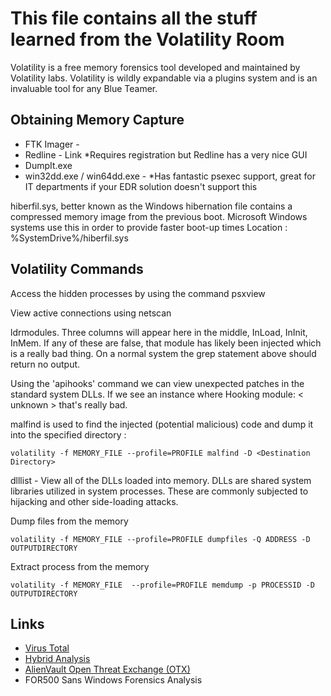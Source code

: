 # This file contains all the stuff learned from the Volatility Room

Volatility is a free memory forensics tool developed and maintained by Volatility labs. 
Volatility is wildly expandable via a plugins system and is an invaluable tool for any Blue Teamer.

## Obtaining Memory Capture

* FTK Imager -
* Redline - Link *Requires registration but Redline has a very nice GUI
* DumpIt.exe
* win32dd.exe / win64dd.exe - *Has fantastic psexec support, great for IT departments if your EDR solution doesn't support this

hiberfil.sys, better known as the Windows hibernation file contains a compressed memory image from the previous boot. Microsoft Windows systems use this in order to provide faster boot-up times
Location : %SystemDrive%/hiberfil.sys

## Volatility Commands

Access the hidden processes by using the command psxview

View active connections using netscan

ldrmodules. Three columns will appear here in the middle, InLoad, InInit, InMem. If any of these are false, that module has likely been injected which is a really bad thing. On a normal system the grep statement above should return no output.

Using the 'apihooks' command we can view unexpected patches in the standard system DLLs. If we see an instance where Hooking module: < unknown > that's really bad.

malfind is used to find the injected (potential malicious) code and dump it into the specified directory : 
```
volatility -f MEMORY_FILE --profile=PROFILE malfind -D <Destination Directory>
```

dlllist - View all of the DLLs loaded into memory. DLLs are shared system libraries utilized in system processes. These are commonly subjected to hijacking and other side-loading attacks.

Dump files from the memory
```
volatility -f MEMORY_FILE --profile=PROFILE dumpfiles -Q ADDRESS -D OUTPUTDIRECTORY
```

Extract process from the memory
```
volatility -f MEMORY_FILE  --profile=PROFILE memdump -p PROCESSID -D OUTPUTDIRECTORY
```

## Links

* [Virus Total](https://www.virustotal.com/gui/home/upload)
* [Hybrid Analysis](https://www.hybrid-analysis.com/)
* [AlienVault Open Threat Exchange (OTX)](https://otx.alienvault.com/)
* FOR500 Sans Windows Forensics Analysis

